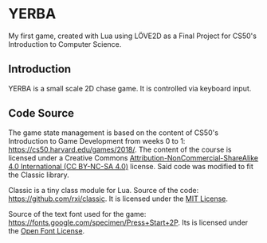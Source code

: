 # YERBA
My first game, created with Lua using LÖVE2D as a Final Project for CS50's Introduction to Computer Science.

## Introduction

YERBA is a small scale 2D chase game. It is controlled via keyboard input. 

## Code Source

The game state management is based on the content of CS50's Introduction to Game Development from weeks 0 to 1: https://cs50.harvard.edu/games/2018/. The content of the course is licensed under a Creative Commons [Attribution-NonCommercial-ShareAlike 4.0 International (CC BY-NC-SA 4.0)](https://creativecommons.org/licenses/by-nc-sa/4.0/) license. Said code was modified to fit the Classic library. 

Classic is a tiny class module for Lua. Source of the code: https://github.com/rxi/classic. It is licensed under the [MIT License](https://github.com/rxi/classic/blob/master/LICENSE).

Source of the text font used for the game: https://fonts.google.com/specimen/Press+Start+2P. Its is licensed under the [Open Font License](https://scripts.sil.org/cms/scripts/page.php?site_id=nrsi&id=OFL).
